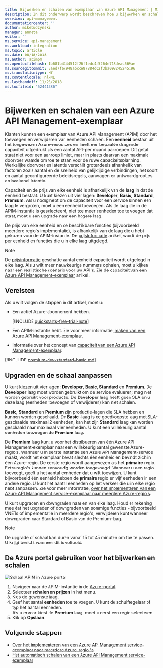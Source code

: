 ```yaml
---
title: Bijwerken en schalen van exemplaar van Azure API Management | Microsoft Docs
description: In dit onderwerp wordt beschreven hoe u bijwerken en schalen van een Azure API Management-exemplaar.
services: api-management
documentationcenter: ''
author: mikebudzynski
manager: anneta
editor: ''
ms.service: api-management
ms.workload: integration
ms.topic: article
ms.date: 08/18/2018
ms.author: apimpm
ms.openlocfilehash: 1b681b4344512f26f1edc4a5264e718deac569ae
ms.sourcegitcommit: 5aed7f6c948abcce87884d62f3ba098245245196
ms.translationtype: MT
ms.contentlocale: nl-NL
ms.lasthandoff: 11/28/2018
ms.locfileid: "52441686"
---
```

# <a name="upgrade-and-scale-an-azure-api-management-instance"></a>Bijwerken en schalen van een Azure API Management-exemplaar  

Klanten kunnen een exemplaar van Azure API Management (APIM) door het toevoegen en verwijderen van eenheden schalen. Een **eenheid** bestaat uit het toegewezen Azure-resources en heeft een bepaalde dragende capaciteit uitgedrukt als een aantal API-per maand aanroepen. Dit getal staat niet voor een aanroep limiet, maar in plaats daarvan een maximale doorvoer waarde om toe te staan voor de ruwe capaciteitsplanning. Werkelijke doorvoer en latentie verschilt grotendeels afhankelijk van factoren zoals aantal en de snelheid van gelijktijdige verbindingen, het soort en aantal geconfigureerde beleidsregels, aanvragen en antwoordgroottes en backend-latentie.

Capaciteit en de prijs van elke eenheid is afhankelijk van de **laag** in dat de eenheid bestaat. U kunt kiezen uit vier lagen: **Developer**, **Basic**, **Standard**, **Premium**. Als u nodig hebt om de capaciteit voor een service binnen een laag te vergroten, moet u een eenheid toevoegen. Als de laag die in de APIM-instantie is geselecteerd, niet toe meer eenheden toe te voegen dat staat, moet u een upgrade naar een hogere laag.

De prijs van elke eenheid en de beschikbare functies (bijvoorbeeld meerdere regio's implementatie), is afhankelijk van de laag die u hebt gekozen voor de APIM-instantie. De [prijsinformatie](https://azure.microsoft.com/pricing/details/api-management/?ref=microsoft.com&utm_source=microsoft.com&utm_medium=docs&utm_campaign=visualstudio) artikel, wordt de prijs per eenheid en functies die u in elke laag uitgelegd. 

>[!NOTE]
>De [prijsinformatie](https://azure.microsoft.com/pricing/details/api-management/?ref=microsoft.com&utm_source=microsoft.com&utm_medium=docs&utm_campaign=visualstudio) geschatte aantal eenheid capaciteit wordt uitgelegd in elke laag. Als u wilt meer nauwkeurige nummers ophalen, moet u kijken naar een realistische scenario voor uw API's. Zie de [capaciteit van een Azure API Management-exemplaar](api-management-capacity.md) artikel.

## <a name="prerequisites"></a>Vereisten

Als u wilt volgen de stappen in dit artikel, moet u:

+ Een actief Azure-abonnement hebben.

    [!INCLUDE [quickstarts-free-trial-note](../../includes/quickstarts-free-trial-note.md)]

+ Een APIM-instantie hebt. Zie voor meer informatie, [maken van een Azure API Management-exemplaar](get-started-create-service-instance.md).

+ Informatie over het concept van [capaciteit van een Azure API Management-exemplaar](api-management-capacity.md).

[!INCLUDE [premium-dev-standard-basic.md](../../includes/api-management-availability-premium-dev-standard-basic.md)]

## <a name="upgrade-and-scale"></a>Upgraden en de schaal aanpassen  

U kunt kiezen uit vier lagen: **Developer**, **Basic**, **Standard** en **Premium**. De **Developer** laag moet worden gebruikt om de service evalueren; mag niet worden gebruikt voor productie. De **Developer** laag heeft geen SLA en u deze laag (eenheden toevoegen of verwijderen) kan niet schalen. 

**Basic**, **Standard** en **Premium** zijn productie-lagen die SLA hebben en kunnen worden geschaald. De **Basic** -laag is de goedkoopste laag met SLA-geschaalde maximaal 2 eenheden, kan het zijn **Standard** laag kan worden geschaald naar maximaal vier eenheden. U kunt een willekeurig aantal eenheden toevoegen de **Premium** laag.

De **Premium** laag kunt u voor het distribueren van één Azure API Management-exemplaar naar een willekeurig aantal gewenste Azure-regio's. Wanneer u in eerste instantie een Azure API Management-service maakt, wordt het exemplaar bevat slechts één eenheid en bevindt zich in één Azure-regio. De eerste regio wordt aangewezen als het **primaire** regio. Extra regio's kunnen eenvoudig worden toegevoegd. Wanneer u een regio toevoegt, geeft u het aantal eenheden dat u wilt toewijzen. U kunt bijvoorbeeld één eenheid hebben de **primaire** regio en vijf eenheden in een andere regio. U kunt het aantal eenheden op het verkeer die u in elke regio hebt aanpassen. Zie voor meer informatie, [over het implementeren van een Azure API Management service-exemplaar naar meerdere Azure-regio's](api-management-howto-deploy-multi-region.md).

U kunt upgraden en downgraden naar en van elke laag. Houd er rekening mee dat het upgraden of downgraden van sommige functies - bijvoorbeeld VNETs of implementatie in meerdere regio's, verwijderen kunt wanneer downgraden naar Standard of Basic van de Premium-laag.

>[!NOTE]
>De upgrade of schaal kan duren vanaf 15 tot 45 minuten om toe te passen. U krijgt bericht wanneer dit is voltooid.

## <a name="use-the-azure-portal-to-upgrade-and-scale"></a>De Azure portal gebruiken voor het bijwerken en schalen

![Schaal APIM in Azure portal](./media/upgrade-and-scale/portal-scale.png)

1. Navigeer naar de APIM-instantie in de [Azure-portal](https://portal.azure.com/).
2. Selecteer **schalen en prijzen** in het menu.
3. Kies de gewenste laag.
4. Geef het aantal **eenheden** toe te voegen. U kunt de schuifregelaar of typ het aantal eenheden.  
    Als u ervoor kiest de **Premium** laag, moet u eerst een regio selecteren.
5. Klik op **Opslaan**.

## <a name="next-steps"></a>Volgende stappen

- [Over het implementeren van een Azure API Management service-exemplaar naar meerdere Azure-regio 's](api-management-howto-deploy-multi-region.md)
- [Het automatisch schalen van een Azure API Management service-exemplaar](api-management-howto-autoscale.md)
